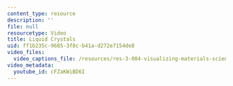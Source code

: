 ```yaml
---
content_type: resource
description: ''
file: null
resourcetype: Video
title: Liquid Crystals
uid: ff1b235c-9685-3f8c-b41a-d272e7154de8
video_files:
  video_captions_file: /resources/res-3-004-visualizing-materials-science-fall-2017/student-projects-by-year/2012-MIT/liquid-crystals/liquid-crystals/cFZaKWiBD6I.vtt
video_metadata:
  youtube_id: cFZaKWiBD6I
---
```

